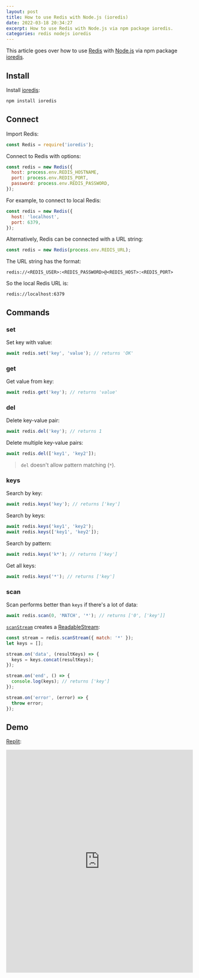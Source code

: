 ```yaml
---
layout: post
title: How to use Redis with Node.js (ioredis)
date: 2022-03-18 20:34:27
excerpt: How to use Redis with Node.js via npm package ioredis.
categories: redis nodejs ioredis
---
```


This article goes over how to use [Redis](https://redis.io/) with [Node.js](https://nodejs.org/) via npm package [ioredis](https://github.com/luin/ioredis).

## Install

Install [ioredis](https://www.npmjs.com/package/ioredis):

```sh
npm install ioredis
```

## Connect

Import Redis:

```js
const Redis = require('ioredis');
```

Connect to Redis with options:

```js
const redis = new Redis({
  host: process.env.REDIS_HOSTNAME,
  port: process.env.REDIS_PORT,
  password: process.env.REDIS_PASSWORD,
});
```

For example, to connect to local Redis:

```js
const redis = new Redis({
  host: 'localhost',
  port: 6379,
});
```

Alternatively, Redis can be connected with a URL string:

```js
const redis = new Redis(process.env.REDIS_URL);
```

The URL string has the format:

```
redis://<REDIS_USER>:<REDIS_PASSWORD>@<REDIS_HOST>:<REDIS_PORT>
```

So the local Redis URL is:

```
redis://localhost:6379
```

## Commands

### set

Set key with value:

```js
await redis.set('key', 'value'); // returns 'OK'
```

### get

Get value from key:

```js
await redis.get('key'); // returns 'value'
```

### del

Delete key-value pair:

```js
await redis.del('key'); // returns 1
```

Delete multiple key-value pairs:

```js
await redis.del(['key1', 'key2']);
```

> `del` doesn't allow pattern matching (`*`).

### keys

Search by key:

```js
await redis.keys('key'); // returns ['key']
```

Search by keys:

```js
await redis.keys('key1', 'key2');
await redis.keys(['key1', 'key2']);
```

Search by pattern:

```js
await redis.keys('k*'); // returns ['key']
```

Get all keys:

```js
await redis.keys('*'); // returns ['key']
```

### scan

Scan performs better than `keys` if there's a lot of data:

```js
await redis.scan(0, 'MATCH', '*'); // returns ['0', ['key']]
```

[`scanStream`](https://github.com/luin/ioredis#streamify-scanning) creates a [ReadableStream](https://nodejs.org/api/stream.html):

```js
const stream = redis.scanStream({ match: '*' });
let keys = [];

stream.on('data', (resultKeys) => {
  keys = keys.concat(resultKeys);
});

stream.on('end', () => {
  console.log(keys); // returns ['key']
});

stream.on('error', (error) => {
  throw error;
});
```

## Demo

[Replit](https://replit.com/@remarkablemark/ioredis#index.js):

<iframe height="600px" width="100%" src="https://replit.com/@remarkablemark/ioredis?lite=true#index.js" scrolling="no" frameborder="no" allowtransparency="true" allowfullscreen="true" sandbox="allow-forms allow-pointer-lock allow-popups allow-same-origin allow-scripts allow-modals"></iframe>
